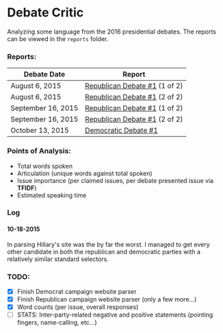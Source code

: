 # Debate Critic

Analyzing some language from the 2016 presidential debates. The reports can be viewed in the `reports` folder.

### Reports:
| Debate Date      | Report   |
| ---------------- | -------- |
| August 6, 2015   | [Republican Debate #1](reports/republican-debate-1-2015-08-06.json) (1 of 2)|
| August 6, 2015   | [Republican Debate #1](reports/republican-debate-2-2015-08-06.json) (2 of 2)|
| September 16, 2015   | [Republican Debate #1](reports/republican-debate-1-2015-09-16.json) (1 of 2) |
| September 16, 2015   | [Republican Debate #1](reports/republican-debate-2-2015-09-16.json) (2 of 2) |
| October 13, 2015 | [Democratic Debate #1](reports/democratic-debate-2015-10-13.json) |

### Points of Analysis:
- Total words spoken
- Articulation (unique words against total spoken)
- Issue importance (per claimed issues, per debate presented issue via **TFIDF**)
- Estimated speaking time

### Log
#### 10-18-2015
In parsing Hillary's site was the by far the worst. I managed to get every other candidate in both the republican and democratic parties with a relatively similar standard selectors.

### TODO:
- [x] Finish Democrat campaign website parser
- [x] Finish Republican campaign website parser (only a few more...)
- [x] Word counts (per issue, overall responses)
- [ ] STATS: Inter-party-related negative and positive statements (pointing fingers, name-calling, etc...)
